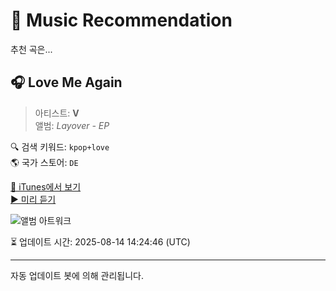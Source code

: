 
# 🎵 Music Recommendation

추천 곡은...

## 🎧 Love Me Again  
> 아티스트: **V**  
> 앨범: _Layover - EP_  

🔍 검색 키워드: `kpop+love`  
🌎 국가 스토어: `DE`

[🔗 iTunes에서 보기](https://music.apple.com/de/album/love-me-again/1700686527?i=1700687141&uo=4)  
[▶️ 미리 듣기](https://audio-ssl.itunes.apple.com/itunes-assets/AudioPreview126/v4/ff/75/a8/ff75a827-c405-d53e-ade7-8a839a64d0e2/mzaf_14339200150849129965.plus.aac.p.m4a)

![앨범 아트워크](https://is1-ssl.mzstatic.com/image/thumb/Music116/v4/93/51/e0/9351e0b4-a565-4232-d797-f60ca3aba82f/196922580031_Cover.jpg/100x100bb.jpg)

⏳ 업데이트 시간: 2025-08-14 14:24:46 (UTC)

---
자동 업데이트 봇에 의해 관리됩니다.
